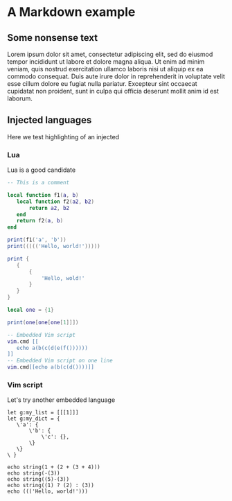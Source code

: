 # A Markdown example

## Some nonsense text
Lorem ipsum dolor sit amet, consectetur adipiscing elit, sed do eiusmod tempor
incididunt ut labore et dolore magna aliqua. Ut enim ad minim veniam, quis
nostrud exercitation ullamco laboris nisi ut aliquip ex ea commodo consequat.
Duis aute irure dolor in reprehenderit in voluptate velit esse cillum dolore eu
fugiat nulla pariatur. Excepteur sint occaecat cupidatat non proident, sunt in
culpa qui officia deserunt mollit anim id est laborum.

## Injected languages

Here we test highlighting of an injected


### Lua

Lua is a good candidate

```lua
-- This is a comment

local function f1(a, b)
   local function f2(a2, b2)
	   return a2, b2
   end
   return f2(a, b)
end

print(f1('a', 'b'))
print((((('Hello, world!')))))

print {
   {
	   {
		   'Hello, wold!'
	   }
   }
}

local one = {1}

print(one[one[one[1]]])

-- Embedded Vim script
vim.cmd [[
   echo a(b(c(d(e(f())))))
]]
-- Embedded Vim script on one line
vim.cmd[[echo a(b(c(d())))]]
```

### Vim script

Let's try another embedded language

```vim
let g:my_list = [[[1]]]
let g:my_dict = {
   \'a': {
	   \'b': {
		   \'c': {},
	   \}
   \}
\ }

echo string(1 + (2 + (3 + 4)))
echo string(-(3))
echo string((5)-(3))
echo string((1) ? (2) : (3))
echo ((('Hello, world!')))
````
